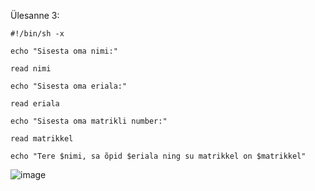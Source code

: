 Ülesanne 3:
```
#!/bin/sh -x

echo "Sisesta oma nimi:"

read nimi

echo "Sisesta oma eriala:"

read eriala

echo "Sisesta oma matrikli number:"

read matrikkel

echo "Tere $nimi, sa õpid $eriala ning su matrikkel on $matrikkel"
```
![image](https://user-images.githubusercontent.com/92860669/201925826-c24d6280-bdc3-4ae5-9652-57a9b896f4c1.png)
